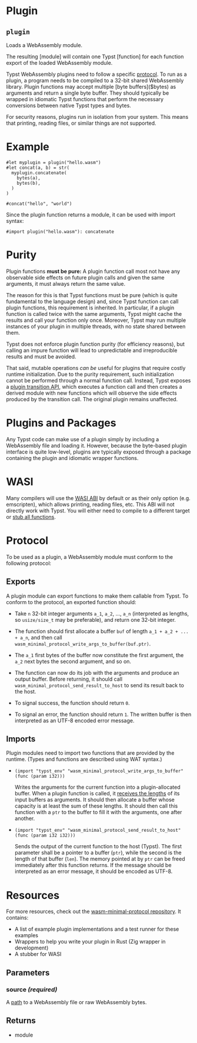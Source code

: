 # Plugin

## `plugin`

Loads a WebAssembly module.

The resulting [module] will contain one Typst [function] for each function
export of the loaded WebAssembly module.

Typst WebAssembly plugins need to follow a specific
[protocol]($plugin/#protocol). To run as a plugin, a program needs to be
compiled to a 32-bit shared WebAssembly library. Plugin functions may accept
multiple [byte buffers]($bytes) as arguments and return a single byte
buffer. They should typically be wrapped in idiomatic Typst functions that
perform the necessary conversions between native Typst types and bytes.

For security reasons, plugins run in isolation from your system. This means
that printing, reading files, or similar things are not supported.

# Example
```example
#let myplugin = plugin("hello.wasm")
#let concat(a, b) = str(
  myplugin.concatenate(
    bytes(a),
    bytes(b),
  )
)

#concat("hello", "world")
```

Since the plugin function returns a module, it can be used with import
syntax:
```typ
#import plugin("hello.wasm"): concatenate
```

# Purity
Plugin functions **must be pure:** A plugin function call most not have any
observable side effects on future plugin calls and given the same arguments,
it must always return the same value.

The reason for this is that Typst functions must be pure (which is quite
fundamental to the language design) and, since Typst function can call
plugin functions, this requirement is inherited. In particular, if a plugin
function is called twice with the same arguments, Typst might cache the
results and call your function only once. Moreover, Typst may run multiple
instances of your plugin in multiple threads, with no state shared between
them.

Typst does not enforce plugin function purity (for efficiency reasons), but
calling an impure function will lead to unpredictable and irreproducible
results and must be avoided.

That said, mutable operations _can be_ useful for plugins that require
costly runtime initialization. Due to the purity requirement, such
initialization cannot be performed through a normal function call. Instead,
Typst exposes a [plugin transition API]($plugin.transition), which executes
a function call and then creates a derived module with new functions which
will observe the side effects produced by the transition call. The original
plugin remains unaffected.

# Plugins and Packages
Any Typst code can make use of a plugin simply by including a WebAssembly
file and loading it. However, because the byte-based plugin interface is
quite low-level, plugins are typically exposed through a package containing
the plugin and idiomatic wrapper functions.

# WASI
Many compilers will use the [WASI ABI](https://wasi.dev/) by default or as
their only option (e.g. emscripten), which allows printing, reading files,
etc. This ABI will not directly work with Typst. You will either need to
compile to a different target or [stub all
functions](https://github.com/astrale-sharp/wasm-minimal-protocol/tree/master/crates/wasi-stub).

# Protocol
To be used as a plugin, a WebAssembly module must conform to the following
protocol:

## Exports
A plugin module can export functions to make them callable from Typst. To
conform to the protocol, an exported function should:

- Take `n` 32-bit integer arguments `a_1`, `a_2`, ..., `a_n` (interpreted as
  lengths, so `usize/size_t` may be preferable), and return one 32-bit
  integer.

- The function should first allocate a buffer `buf` of length `a_1 + a_2 +
  ... + a_n`, and then call
  `wasm_minimal_protocol_write_args_to_buffer(buf.ptr)`.

- The `a_1` first bytes of the buffer now constitute the first argument, the
  `a_2` next bytes the second argument, and so on.

- The function can now do its job with the arguments and produce an output
  buffer. Before returning, it should call
  `wasm_minimal_protocol_send_result_to_host` to send its result back to the
  host.

- To signal success, the function should return `0`.

- To signal an error, the function should return `1`. The written buffer is
  then interpreted as an UTF-8 encoded error message.

## Imports
Plugin modules need to import two functions that are provided by the
runtime. (Types and functions are described using WAT syntax.)

- `(import "typst_env" "wasm_minimal_protocol_write_args_to_buffer" (func
  (param i32)))`

  Writes the arguments for the current function into a plugin-allocated
  buffer. When a plugin function is called, it [receives the
  lengths](#exports) of its input buffers as arguments. It should then
  allocate a buffer whose capacity is at least the sum of these lengths. It
  should then call this function with a `ptr` to the buffer to fill it with
  the arguments, one after another.

- `(import "typst_env" "wasm_minimal_protocol_send_result_to_host" (func
  (param i32 i32)))`

  Sends the output of the current function to the host (Typst). The first
  parameter shall be a pointer to a buffer (`ptr`), while the second is the
  length of that buffer (`len`). The memory pointed at by `ptr` can be freed
  immediately after this function returns. If the message should be
  interpreted as an error message, it should be encoded as UTF-8.

# Resources
For more resources, check out the [wasm-minimal-protocol
repository](https://github.com/astrale-sharp/wasm-minimal-protocol). It
contains:

- A list of example plugin implementations and a test runner for these
  examples
- Wrappers to help you write your plugin in Rust (Zig wrapper in
  development)
- A stubber for WASI

## Parameters

### source *(required)*

A [path]($syntax/#paths) to a WebAssembly file or raw WebAssembly bytes.

## Returns

- module

